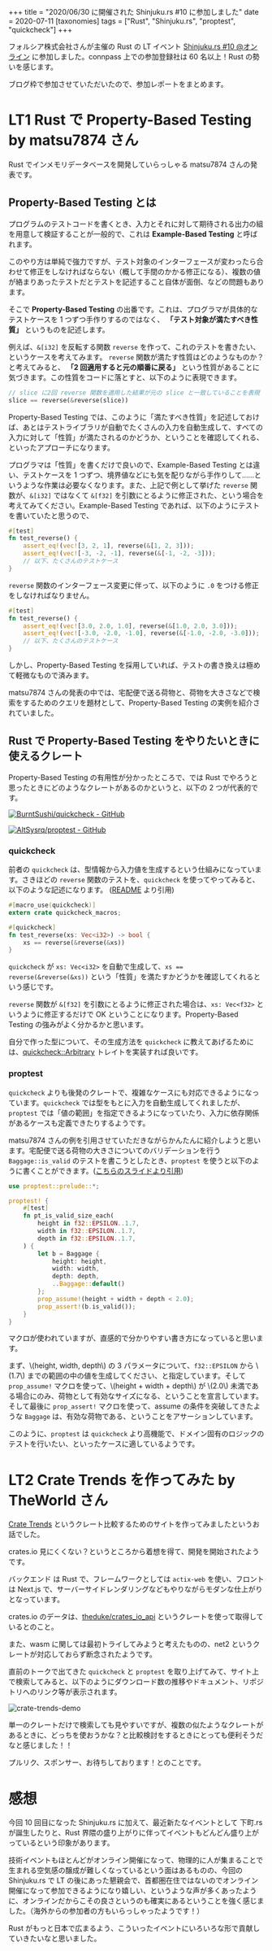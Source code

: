 +++
title = "2020/06/30 に開催された Shinjuku.rs #10 に参加しました"
date = 2020-07-11
[taxonomies]
tags = ["Rust", "Shinjuku.rs", "proptest", "quickcheck"]
+++

フォルシア株式会社さんが主催の Rust の LT イベント [Shinjuku.rs #10 @オンライン](https://forcia.connpass.com/event/178415/) に参加しました。connpass 上での参加登録社は 60 名以上！Rust の勢いを感じます。

ブログ枠で参加させていただいたので、参加レポートをまとめます。

<!-- more -->

# LT1 Rust で Property-Based Testing by matsu7874 さん

<div><script async class="speakerdeck-embed" data-id="bb998802344249b89a95e60bf4e5cb2a" data-ratio="1.33333333333333" src="//speakerdeck.com/assets/embed.js"></script></div>

Rust でインメモリデータベースを開発していらっしゃる matsu7874 さんの発表です。

## Property-Based Testing とは

プログラムのテストコードを書くとき、入力とそれに対して期待される出力の組を用意して検証することが一般的で、これは **Example-Based Testing** と呼ばれます。

このやり方は単純で強力ですが、テスト対象のインターフェースが変わったら合わせて修正をしなければならない（概して手間のかかる修正になる）、複数の値が絡まりあったテストだとテストを記述すること自体が面倒、などの問題もあります。

そこで **Property-Based Testing** の出番です。これは、プログラマが具体的なテストケースを 1 つずつ手作りするのではなく、 **「テスト対象が満たすべき性質」** というものを記述します。

例えば、`&[i32]` を反転する関数 `reverse` を作って、これのテストを書きたい、というケースを考えてみます。 `reverse` 関数が満たす性質はどのようなものか？と考えてみると、 **「2 回適用すると元の順番に戻る」** という性質があることに気づきます。この性質をコードに落とすと、以下のように表現できます。

```rust
// slice に2回 reverse 関数を適用した結果が元の slice と一致していることを表現
slice == reverse(&reverse(slice))
```

Property-Based Testing では、このように「満たすべき性質」を記述しておけば、あとはテストライブラリが自動でたくさんの入力を自動生成して、すべての入力に対して「性質」が満たされるのかどうか、ということを確認してくれる、といったアプローチになります。

プログラマは「性質」を書くだけで良いので、Example-Based Testing とは違い、テストケースを 1 つずつ、境界値などにも気を配りながら手作りして……というような作業は必要なくなります。また、上記で例として挙げた `reverse` 関数が、`&[i32]` ではなくて `&[f32]` を引数にとるように修正された、という場合を考えてみてください。Example-Based Testing であれば、以下のようにテストを書いていたと思うので、

```rust
#[test]
fn test_reverse() {
    assert_eq!(vec![3, 2, 1], reverse(&[1, 2, 3]));
    assert_eq!(vec![-3, -2, -1], reverse(&[-1, -2, -3]));
    // 以下、たくさんのテストケース
}
```

`reverse` 関数のインターフェース変更に伴って、以下のように `.0` をつける修正をしなければなりません。

```rust
#[test]
fn test_reverse() {
    assert_eq!(vec![3.0, 2.0, 1.0], reverse(&[1.0, 2.0, 3.0]));
    assert_eq!(vec![-3.0, -2.0, -1.0], reverse(&[-1.0, -2.0, -3.0]));
    // 以下、たくさんのテストケース
}
```

しかし、Property-Based Testing を採用していれば、テストの書き換えは極めて軽微なもので済みます。

matsu7874 さんの発表の中では、宅配便で送る荷物と、荷物を大きさなどで検索をするためのクエリを題材として、Property-Based Testing の実例を紹介されていました。

## Rust で Property-Based Testing をやりたいときに使えるクレート

Property-Based Testing の有用性が分かったところで、では Rust でやろうと思ったときにどのようなクレートがあるのかというと、以下の 2 つが代表的です。

[![BurntSushi/quickcheck - GitHub](https://gh-card.dev/repos/BurntSushi/quickcheck.svg)](https://github.com/BurntSushi/quickcheck)

[![AltSysrq/proptest - GitHub](https://gh-card.dev/repos/AltSysrq/proptest.svg)](https://github.com/AltSysrq/proptest)

### quickcheck

前者の `quickcheck` は、型情報から入力値を生成するという仕組みになっています。さきほどの `reverse` 関数のテストを、`quickcheck` を使ってやってみると、以下のような記述になります。 ([README](https://github.com/BurntSushi/quickcheck#the-quickcheck-attribute-requires-rust-130-or-later) より引用)

```rust
#[macro_use(quickcheck)]
extern crate quickcheck_macros;

#[quickcheck]
fn test_reverse(xs: Vec<i32>) -> bool {
    xs == reverse(&reverse(&xs))
}
```

`quickcheck` が `xs: Vec<i32>` を自動で生成して、`xs == reverse(&reverse(&xs))` という「性質」を満たすかどうかを確認してくれるという感じです。

`reverse` 関数が `&[f32]` を引数にとるように修正された場合は、`xs: Vec<f32>` というように修正するだけで OK ということになります。Property-Based Testing の強みがよく分かるかと思います。

自分で作った型について、その生成方法を `quickcheck` に教えてあげるためには、[quickcheck::Arbitrary](https://docs.rs/quickcheck/0.9.2/quickcheck/trait.Arbitrary.html) トレイトを実装すれば良いです。

### proptest

`quickcheck` よりも後発のクレートで、複雑なケースにも対応できるようになっています。`quickcheck` では型をもとに入力を自動生成してくれましたが、`proptest` では「値の範囲」を指定できるようになっていたり、入力に依存関係があるケースも定義できたりするようです。

matsu7874 さんの例を引用させていただきながらかんたんに紹介しようと思います。宅配便で送る荷物の大きさについてのバリデーションを行う `Baggage::is_valid` のテストを書こうとしたとき、`proptest` を使うと以下のように書くことができます。([こちらのスライドより引用](https://speakerdeck.com/matsu7874/property-based-testing-in-rust?slide=21))

```rust
use proptest::prelude::*;

proptest! {
    #[test]
    fn pt_is_valid_size_each(
        height in f32::EPSILON..1.7,
        width in f32::EPSILON..1.7,
        depth in f32::EPSILON..1.7,
    ) {
        let b = Baggage {
            height: height,
            width: width,
            depth: depth,
            ..Baggage::default()
        };
        prop_assume!(height + width + depth < 2.0);
        prop_assert!(b.is_valid());
    }
}
```

マクロが使われていますが、直感的で分かりやすい書き方になっていると思います。

まず、\\(height, width, depth\\) の 3 パラメータについて、`f32::EPSILON` から \\(1.7\\) までの範囲の中の値を生成してください、と指定しています。そして `prop_assume!` マクロを使って、\\(height + width + depth\\) が \\(2.0\\) 未満である場合にのみ、荷物として有効なサイズになる、ということを宣言しています。そして最後に `prop_assert!` マクロを使って、assume の条件を突破してきたような `Baggage` は、有効な荷物である、ということをアサーションしています。

このように、`proptest` は `quickcheck` より高機能で、ドメイン固有のロジックのテストを行いたい、といったケースに適しているようです。

# LT2 Crate Trends を作ってみた by TheWorld さん

[Crate Trends](https://crate-trends.herokuapp.com/) というクレート比較するためのサイトを作ってみましたというお話でした。

crates.io 見にくくない？というところから着想を得て、開発を開始されたようです。

バックエンド は Rust で、フレームワークとしては `actix-web` を使い、フロントは Next.js で、サーバーサイドレンダリングなどもやりながらモダンな仕上がりとなっています。

crates.io のデータは、[theduke/crates_io_api](https://github.com/theduke/crates_io_api) というクレートを使って取得しているとのこと。

また、wasm に関しては最初トライしてみようと考えたものの、net2 というクレートが対応しておらず断念されたようです。

直前のトークで出てきた `quickcheck` と `proptest` を取り上げてみて、サイト上で検索してみると、以下のようにダウンロード数の推移やドキュメント、リポジトリへのリンク等が表示されます。

<img src="/img/crate-trends-demo.png" alt="crate-trends-demo" />

単一のクレートだけで検索しても見やすいですが、複数の似たようなクレートがあるときに、どっちを使おうかな？と比較検討をするときにとっても便利そうだなと感じました！！

プルリク、スポンサー、お待ちしております！とのことです。

# 感想

今回 10 回目になった Shinjuku.rs に加えて、最近新たなイベントとして 下町.rs が誕生したりと、Rust 界隈の盛り上がりに伴ってイベントもどんどん盛り上がっているという印象があります。

技術イベントもほとんどがオンライン開催になって、物理的に人が集まることで生まれる空気感の醸成が難しくなっているという面はあるものの、今回の Shinjuku.rs で LT の後にあった懇親会で、首都圏在住ではないのでオンライン開催になって参加できるようになり嬉しい、というような声が多くあったように、オンラインだからこその良さというのも確実にあるということを強く感じました。（海外からの参加者の方もいらっしゃったようです！）

Rust がもっと日本で広まるよう、こういったイベントにいろいろな形で貢献していきたいなと思いました。
